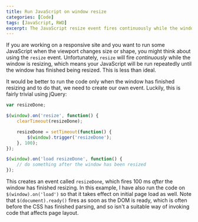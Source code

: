 ```yaml
---
title: Run JavaScript on window resize
categories: [Code]
tags: [JavaScript, RWD]
excerpt: The JavaScript resize event fires continuously while the window is resizing, which is a problem for responsive web design. Luckily, it is easy to implement a custom event that only fires after the window has finished resizing.
---
```


If you are working on a responsive site and you want to run some JavaScript when the viewport changes size or shape, you might think about using the `resize` event. Unfortunately, `resize` will fire _continuously_ while the window is resizing, which means your JavaScript will be run repeatedly until the window has finished being resized. This is less than ideal.

It would be better to run the code only when the window has finished resizing and to do that, we need to create our own event. Luckily, this is fairly trivial using jQuery:

~~~~ javascript
var resizeDone;

$(window).on('resize', function() {
    clearTimeout(resizeDone);

    resizeDone = setTimeout(function() {
        $(window).trigger('resizeDone');
    }, 100);
});

$(window).on('load resizeDone', function() {
    // do something after the window has been resized
});
~~~~

This creates an event called `resizeDone`, which fires 100&nbsp;ms _after_ the window has finished resizing. In this example, I have also run the code on `$(window).on('load')` so that it takes effect on initial page load as well. Note that `$(document).ready()` fires as soon as the DOM is ready, which is often before the CSS has finished parsing, and so isn't a suitable way of invoking code that affects page layout.
